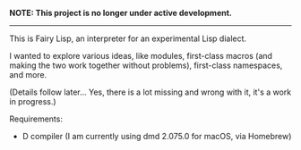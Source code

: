 **NOTE: This project is no longer under active development.**

---

This is Fairy Lisp, an interpreter for an experimental Lisp dialect.

I wanted to explore various ideas, like modules, first-class macros (and making
the two work together without problems), first-class namespaces, and more.

(Details follow later... Yes, there is a lot missing and wrong with it, it's a
work in progress.)


Requirements:

* D compiler (I am currently using dmd 2.075.0 for macOS, via Homebrew)

